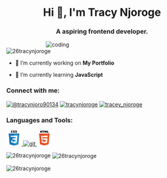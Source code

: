 <h1 align="center">Hi 👋, I'm Tracy Njoroge</h1>
<h3 align="center">A aspiring frontend developer.</h3>
<img align="right" alt="coding" width="400" src="https://thumbs.dreamstime.com/b/girl-coding-web-page-girl-coding-web-page-listening-to-music-night-253185016.jpg">

<p align="left"> <img src="https://komarev.com/ghpvc/?username=26tracynjoroge&label=Profile%20views&color=0e75b6&style=flat" alt="26tracynjoroge" /> </p>

- 🔭 I’m currently working on **My Portfolio**

- 🌱 I’m currently learning **JavaScript**

<h3 align="left">Connect with me:</h3>
<p align="left">
<a href="https://twitter.com/@tracynjoro90134" target="blank"><img align="center" src="https://raw.githubusercontent.com/rahuldkjain/github-profile-readme-generator/master/src/images/icons/Social/twitter.svg" alt="@tracynjoro90134" height="30" width="40" /></a>
<a href="https://linkedin.com/in/tracynjoroge" target="blank"><img align="center" src="https://raw.githubusercontent.com/rahuldkjain/github-profile-readme-generator/master/src/images/icons/Social/linked-in-alt.svg" alt="tracynjoroge" height="30" width="40" /></a>
<a href="https://instagram.com/tracey_njoroge" target="blank"><img align="center" src="https://raw.githubusercontent.com/rahuldkjain/github-profile-readme-generator/master/src/images/icons/Social/instagram.svg" alt="tracey_njoroge" height="30" width="40" /></a>
</p>

<h3 align="left">Languages and Tools:</h3>
<p align="left"> <a href="https://www.w3schools.com/css/" target="_blank" rel="noreferrer"> <img src="https://raw.githubusercontent.com/devicons/devicon/master/icons/css3/css3-original-wordmark.svg" alt="css3" width="40" height="40"/> </a> <a href="https://git-scm.com/" target="_blank" rel="noreferrer"> <img src="https://www.vectorlogo.zone/logos/git-scm/git-scm-icon.svg" alt="git" width="40" height="40"/> </a> <a href="https://www.w3.org/html/" target="_blank" rel="noreferrer"> <img src="https://raw.githubusercontent.com/devicons/devicon/master/icons/html5/html5-original-wordmark.svg" alt="html5" width="40" height="40"/> </a> </p>

<p><img align="left" src="https://github-readme-stats.vercel.app/api/top-langs?username=26tracynjoroge&show_icons=true&locale=en&layout=compact" alt="26tracynjoroge" /></p>

<p>&nbsp;<img align="center" src="https://github-readme-stats.vercel.app/api?username=26tracynjoroge&show_icons=true&locale=en" alt="26tracynjoroge" /></p>

<p><img align="center" src="https://github-readme-streak-stats.herokuapp.com/?user=26tracynjoroge&" alt="26tracynjoroge" /></p>

